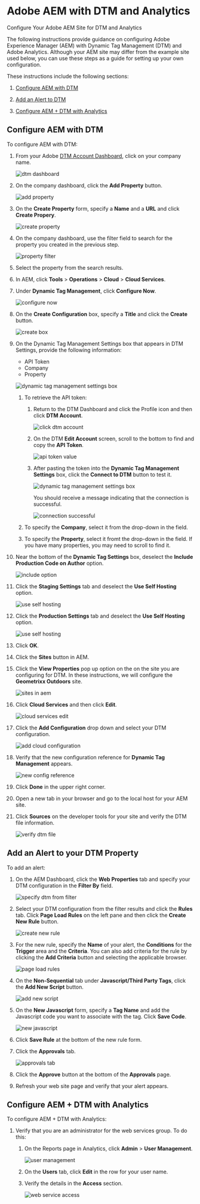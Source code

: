 # Adobe AEM with DTM and Analytics
Configure Your Adobe AEM Site for DTM and Analytics

The following instructions provide guidance on configuring Adobe Experience Manager (AEM) with Dynamic Tag Management (DTM) and Adobe Analytics. Although your AEM site may differ from the example site used below, you can use these steps as a guide for setting up your own configuration. 

These instructions include the following sections:

1. [Configure AEM with DTM](#AEM-with-DTM)

1. [Add an Alert to DTM](#Add-an-Alert)

1. [Configure AEM + DTM with Analytics](#Configure-Analytics)


## <a name="AEM-with-DTM">Configure AEM with DTM</a>

To configure AEM with DTM:


1. From your Adobe [DTM Account Dashboard](https://dtm.adobe.com), click on your company name.

    ![dtm dashboard](https://user-images.githubusercontent.com/29133525/34694472-7157a700-f484-11e7-9a63-6cb8dcb1a2db.png)


1. On the company dashboard, click the **Add Property** button.

    ![add property](https://user-images.githubusercontent.com/29133525/34694527-9e07689e-f484-11e7-922f-a26c0124037d.png)


1. On the **Create Property** form, specify a **Name** and a **URL** and click **Create Propery**.

    ![create property](https://user-images.githubusercontent.com/29133525/34694566-c7bd3128-f484-11e7-8576-bef30d6b19e0.png)
    
1. On the company dashboard, use the filter field to search for the property you created in the previous step.

    ![property filter](https://user-images.githubusercontent.com/29133525/34694876-e424f3a4-f485-11e7-979b-1cba11c52ef8.png)

1. Select the property from the search results.

1. In AEM, click **Tools** > **Operations** > **Cloud** > **Cloud Services**.


1. Under **Dynamic Tag Management**, click **Configure Now**.

    ![configure now](https://user-images.githubusercontent.com/29133525/34695129-e50f2f22-f486-11e7-991d-f1845ef05b2f.png)


1. On the **Create Configuration** box, specify a **Title** and click the **Create** button.

    ![create box](https://user-images.githubusercontent.com/29133525/34695269-6f46eda6-f487-11e7-923b-44d36795d641.png)


1. On the Dynamic Tag Management Settings box that appears in DTM Settings, provide the following information:

    * API Token
    * Company
    * Property

    ![dynamic tag management settings box](https://user-images.githubusercontent.com/29133525/34695571-9f68c8a0-f488-11e7-9cf0-e3541780f1df.png)

    1. To retrieve the API token:
    
        1. Return to the DTM Dashboard and click the Profile icon and then click **DTM Account**.
        
            ![click dtm account](https://user-images.githubusercontent.com/29133525/34695898-d2b30fee-f489-11e7-9c9a-27086af832b0.png)

        1. On the DTM **Edit Account** screen, scroll to the bottom to find and copy the **API Token**.

            ![api token value](https://user-images.githubusercontent.com/29133525/34696051-7e2ddf34-f48a-11e7-8df1-6e15836c5e49.png)
            
        1. After pasting the token into the **Dynamic Tag Management Settings** box, click the **Connect to DTM** button to test it.

            ![dynamic tag management settings box](https://user-images.githubusercontent.com/29133525/34885915-b2557f5a-f77e-11e7-8b9a-85b2488e772a.png)

             You should receive a message indicating that the connection is successful.
              
             ![connection successful](https://user-images.githubusercontent.com/29133525/34696324-97124dcc-f48b-11e7-8119-81965820bd52.png)


    1. To specify the **Company**, select it from the drop-down in the field.
 
    1. To specify the **Property**, select it fromt the drop-down in the field. If you have many properties, you may need to scroll to find it.

1. Near the bottom of the **Dynamic Tag Settings** box, deselect the **Include Production Code on Author** option.

    ![include option](https://user-images.githubusercontent.com/29133525/34886003-f5b9d4d0-f77e-11e7-811c-4fc21711c2ae.png)


1. Click the **Staging Settings** tab and deselect the **Use Self Hosting** option.

    ![use self hosting](https://user-images.githubusercontent.com/29133525/34886150-66f5f674-f77f-11e7-8a1a-d731944d45f2.png)


1. Click the **Production Settings** tab and deselect the **Use Self Hosting** option.

    ![use self hosting](https://user-images.githubusercontent.com/29133525/34886150-66f5f674-f77f-11e7-8a1a-d731944d45f2.png)


1. Click **OK**.

1. Click the **Sites** button in AEM.

1. Click the **View Properties** pop up option on the on the site you are configuring for DTM. In these instructions, we will configure the **Geometrixx Outdoors** site.

    ![sites in aem](https://user-images.githubusercontent.com/29133525/34886880-c7df7030-f781-11e7-9496-bdcae7b187d6.png)

1. Click **Cloud Services** and then click **Edit**.

    ![cloud services edit](https://user-images.githubusercontent.com/29133525/34887177-cd30457c-f782-11e7-9cca-c13fed00b2f7.png)

1. Click the **Add Configuration** drop down and select your DTM configuration.

    ![add cloud configuration](https://user-images.githubusercontent.com/29133525/34887341-655887ce-f783-11e7-925a-8b4a112ae628.png)

1. Verify that the new configuration reference for **Dynamic Tag Management** appears.

    ![new config reference](https://user-images.githubusercontent.com/29133525/34887593-44e6167c-f784-11e7-9ff9-9c765ca1e73b.png)

1. Click **Done** in the upper right corner.

1. Open a new tab in your browser and go to the local host for your AEM site.

1. Click **Sources** on the developer tools for your site and verify the DTM file information.

    ![verify dtm file](https://user-images.githubusercontent.com/29133525/34888246-bf13165a-f786-11e7-850f-846039addef5.png)

## <a name="Add-an-Alert">Add an Alert to your DTM Property</a>

To add an alert:

1. On the AEM Dashboard, click the **Web Properties** tab and specify your DTM configuration in the **Filter By** field.

    ![specify dtm from filter](https://user-images.githubusercontent.com/29133525/34888462-9d500cd4-f787-11e7-98c8-b265aac129ec.png)

1. Select your DTM configuration from the filter results and click the **Rules** tab. Click **Page Load Rules** on the left pane and then click the **Create New Rule** button.

    ![create new rule](https://user-images.githubusercontent.com/29133525/34888744-a8bed838-f788-11e7-9613-1aa4bab013ba.png)

1. For the new rule, specify the **Name** of your alert, the **Conditions** for the **Trigger** area and the **Criteria**. You can also add criteria for the rule by clicking the **Add Criteria** button and selecting the applicable browser.

    ![page load rules](https://user-images.githubusercontent.com/29133525/34890531-884ad366-f78f-11e7-95b4-3c8a8e33e2f8.png)

1. On the **Non-Sequential** tab under **Javascript/Third Party Tags**, click the **Add New Script** button.

    ![add new script](https://user-images.githubusercontent.com/29133525/34890751-60a013a2-f790-11e7-8f25-519c62aa62bc.png)

1. On the **New Javascript** form, specify a **Tag Name** and add the Javascript code you want to associate with the tag. Click **Save Code**.

    ![new javascript](https://user-images.githubusercontent.com/29133525/34890987-2261931c-f791-11e7-8aa3-421f084a30ef.png)

1. Click **Save Rule** at the bottom of the new rule form.

1. Click the **Approvals** tab.

    ![approvals tab](https://user-images.githubusercontent.com/29133525/34891556-324b5c70-f793-11e7-941c-13faa5aef922.png)

1. Click the **Approve** button at the bottom of the **Approvals** page.

1. Refresh your web site page and verify that your alert appears.


## <a name="Configure-Analytics">Configure AEM + DTM with Analytics</a>

To configure AEM + DTM with Analytics:

1. Verify that you are an administrator for the web services group. To do this:

    1. On the Reports page in Analytics, click **Admin** > **User Management**.

        ![user management](https://user-images.githubusercontent.com/29133525/34893235-907288f4-f799-11e7-9811-d1f9b2732afc.png)

    1. On the **Users** tab, click **Edit** in the row for your user name.
    
    1. Verify the details in the **Access** section.
    
        ![web service access](https://user-images.githubusercontent.com/29133525/34893602-2ab3b194-f79b-11e7-8cf4-155d5bc3342d.png)


